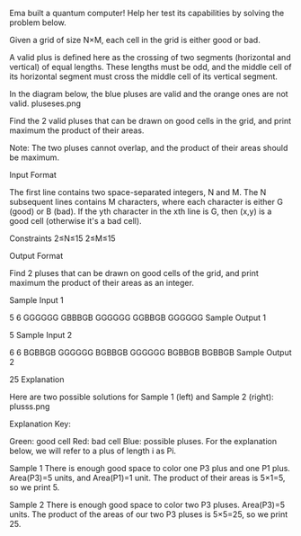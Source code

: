 Ema built a quantum computer! Help her test its capabilities by solving the problem below.

Given a grid of size N×M, each cell in the grid is either good or bad.

A valid plus is defined here as the crossing of two segments (horizontal and vertical) of equal lengths. These lengths must be odd, and the middle cell of its horizontal segment must cross the middle cell of its vertical segment.

In the diagram below, the blue pluses are valid and the orange ones are not valid. pluseses.png

Find the 2 valid pluses that can be drawn on good cells in the grid, and print maximum the product of their areas.

Note: The two pluses cannot overlap, and the product of their areas should be maximum.

Input Format

The first line contains two space-separated integers, N and M.
The N subsequent lines contains M characters, where each character is either G (good) or B (bad). If the yth character in the xth line is G, then (x,y) is a good cell (otherwise it's a bad cell).

Constraints
2≤N≤15
2≤M≤15

Output Format

Find 2 pluses that can be drawn on good cells of the grid, and print maximum the product of their areas as an integer.

Sample Input 1

5 6
GGGGGG
GBBBGB
GGGGGG
GGBBGB
GGGGGG
Sample Output 1

5
Sample Input 2

6 6
BGBBGB
GGGGGG
BGBBGB
GGGGGG
BGBBGB
BGBBGB
Sample Output 2

25
Explanation

Here are two possible solutions for Sample 1 (left) and Sample 2 (right): plusss.png

Explanation Key:

Green: good cell
Red: bad cell
Blue: possible pluses.
For the explanation below, we will refer to a plus of length i as Pi.

Sample 1 
There is enough good space to color one P3 plus and one P1 plus. Area(P3)=5 units, and Area(P1)=1 unit. The product of their areas is 5×1=5, so we print 5.

Sample 2 
There is enough good space to color two P3 pluses. Area(P3)=5 units. The product of the areas of our two P3 pluses is 5×5=25, so we print 25.
